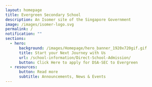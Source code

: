 ```yaml
---
layout: homepage
title: Evergreen Secondary School
description: An Isomer site of the Singapore Government
image: /images/isomer-logo.svg
permalink: /
notification: ""
sections:
  - hero:
      background: /images/Homepage/hero_banner_1920x720gif.gif
      title: Start your Next Journey with Us
      url: /school-information/Direct-School-Admission/
      button: Click Here to apply for DSA-SEC to Evergreen
  - resources:
      button: Read more
      subtitle: Announcements, News & Events
---
```

